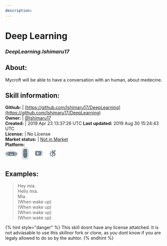 ```yaml
---  
description:   
---  
```

# Deep Learning  
### _DeepLearning.Ishimaru17_  
## About:  
Mycroft will be able to have a conversation with an human, about medecine.

## Skill information:  
**Github:** | [https://github.com/Ishimaru17/DeepLearning](https://github.com/Ishimaru17/DeepLearning)  
**Owner:** | [@Ishimaru17](https://github.com/Ishimaru17)  
**Created:** | 2019 Apr 23 13:37:26 UTC  **Last updated:** 2019 Aug 30 15:24:43 UTC  
**License:** | No License  
**Market status:** | [Not in Market](https://market.mycroft.ai/skill/)  
**Platform:**  
 ![](../.gitbook/assets/mark-1-icon.png)  ![](../.gitbook/assets/mark-2-icon.png)  ![](../.gitbook/assets/picroft-icon.png)  ![](../.gitbook/assets/kde.png)   
## Examples:  
> Hey mia.  
> Hello mia.  
> Mia.  
> (When wake up)  
> (When wake up)  
> (When wake up)  
> (When wake up)  
  
{% hint style="danger" %}
This skill dosnt have any license attatched. It is not adviasable to use this skillnor fork or clone, as you dont know if you are legaly allowed to do so by the auhtor.
{% endhint %}
